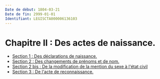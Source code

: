 ```yaml
---
Date de début: 1804-03-21
Date de fin: 2999-01-01
Identifiant: LEGISCTA000006136103
---
```


<h1>Chapitre II : Des actes de naissance.</h1>

- [Section 1 : Des déclarations de naissance.](section_1/README.md)
- [Section 2 : Des changements de prénoms et de nom.](section_2/README.md)
- [Section 2 bis : De la modification de la mention du sexe à l'état civil](section_2_bis/README.md)
- [Section 3 : De l'acte de reconnaissance.](section_3/README.md)
